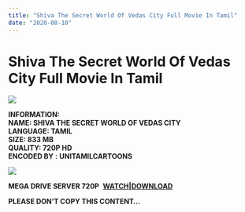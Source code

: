 ```yaml
---
title: "Shiva The Secret World Of Vedas City Full Movie In Tamil"
date: "2020-08-10"
---
```


# Shiva The Secret World Of Vedas City Full Movie In Tamil

[![](https://1.bp.blogspot.com/-_Mb4dLZcJ1I/XywKxWgBY3I/AAAAAAAACQM/Yud2mdaxxekMnpcKt-TkhLMYuWA_Tsz9ACLcBGAsYHQ/w400-h351/20200806_214707.png)](https://1.bp.blogspot.com/-_Mb4dLZcJ1I/XywKxWgBY3I/AAAAAAAACQM/Yud2mdaxxekMnpcKt-TkhLMYuWA_Tsz9ACLcBGAsYHQ/s1013/20200806_214707.png)

**INFORMATION:  
NAME: SHIVA THE SECRET WORLD OF VEDAS CITY  
LANGUAGE: TAMIL  
SIZE: 833 MB  
QUALITY: 720P HD  
ENCODED BY :** **UNITAMILCARTOONS**

[![](https://1.bp.blogspot.com/-yKRQEQJiC-I/XywL9Z2t3hI/AAAAAAAACQc/UzXM71kiUpIBHxSu4tSE7qReskaOSjjvwCLcBGAsYHQ/w320-h306/20200806_213152.png)](https://1.bp.blogspot.com/-yKRQEQJiC-I/XywL9Z2t3hI/AAAAAAAACQc/UzXM71kiUpIBHxSu4tSE7qReskaOSjjvwCLcBGAsYHQ/s665/20200806_213152.png)

**MEGA DRIVE SERVER 720P**  **[WATCH|DOWNLOAD](https://gplinks.co/SSTaj)**

**PLEASE DON’T COPY THIS CONTENT…**
